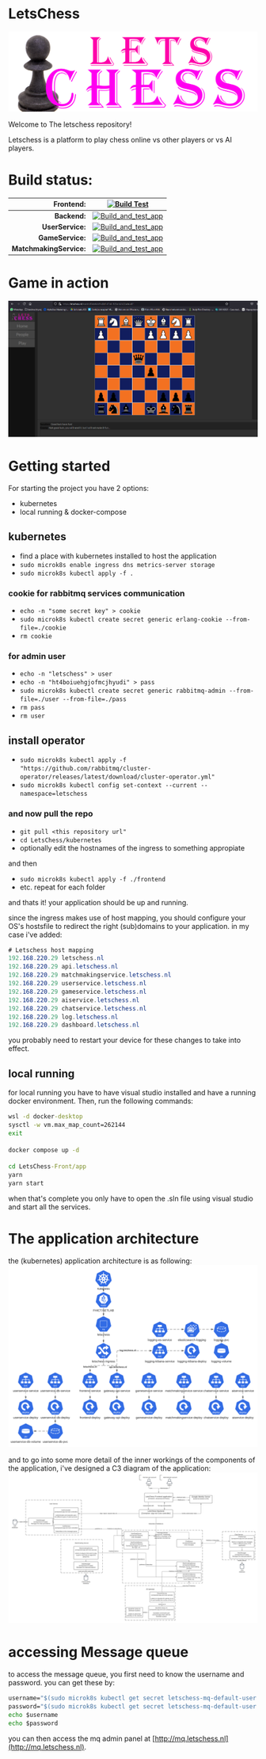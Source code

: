 # LetsChess
![Letschess Logo](./docs/logo-letschess.png)

Welcome to The letschess repository!

Letschess is a platform to play chess online vs other players or vs AI players.

# Build status:
|**Frontend:**|[![Build Test](https://github.com/LuukEbenau/LetsChess-Front/actions/workflows/build-test.yml/badge.svg)](https://github.com/LuukEbenau/LetsChess-Front/actions/workflows/build-test.yml)|
|--:|---|
|**Backend:**|[![Build_and_test_app](https://github.com/LuukEbenau/LetsChess-Backend/actions/workflows/build%20and%20test.yml/badge.svg)](https://github.com/LuukEbenau/LetsChess-Backend/actions/workflows/build%20and%20test.yml)|
|**UserService:**|[![Build_and_test_app](https://github.com/LuukEbenau/LetsChess-UserService/actions/workflows/build%20and%20test.yml/badge.svg)](https://github.com/LuukEbenau/LetsChess-UserService/actions/workflows/build%20and%20test.yml)|
|**GameService:**|[![Build_and_test_app](https://github.com/LuukEbenau/LetsChess-GameService/actions/workflows/build%20and%20test.yml/badge.svg)](https://github.com/LuukEbenau/LetsChess-GameService/actions/workflows/build%20and%20test.yml)|
|**MatchmakingService:**|[![Build_and_test_app](https://github.com/LuukEbenau/LetsChess-MatchmakingService/actions/workflows/build%20and%20test.yml/badge.svg)](https://github.com/LuukEbenau/LetsChess-MatchmakingService/actions/workflows/build%20and%20test.yml)|

# Game in action
![Kubernetes Architecture](./docs/game.png)

# Getting started
For starting the project you have 2 options:
- kubernetes
- local running & docker-compose

## kubernetes
- find a place with kubernetes installed to host the application
- ```sudo microk8s enable ingress dns metrics-server storage```
- ```sudo microk8s kubectl apply -f .```
### cookie for rabbitmq services communication
- ```echo -n "some secret key" > cookie```
- ```sudo microk8s kubectl create secret generic erlang-cookie --from-file=./cookie```
- ```rm cookie```
### for admin user
- ```echo -n "letschess" > user```
- ```echo -n "ht4boiuehgjofmcjhyudi" > pass```
- ```sudo microk8s kubectl create secret generic rabbitmq-admin --from-file=./user --from-file=./pass```
- ```rm pass```
- ```rm user```
## install operator
- ```sudo microk8s kubectl apply -f "https://github.com/rabbitmq/cluster-operator/releases/latest/download/cluster-operator.yml"```
- ```sudo microk8s kubectl config set-context --current --namespace=letschess```

### and now pull the repo
- ```git pull <this repository url"```
- ```cd LetsChess/kubernetes```
- optionally edit the hostnames of the ingress to something appropiate 

and then
- ```sudo microk8s kubectl apply -f ./frontend```
- etc. repeat for each folder

and thats it! your application should be up and running.

since the ingress makes use of host mapping, you should configure your OS's hostsfile to redirect the right (sub)domains to your application. 
in my case i've added:
```cs
# Letschess host mapping
192.168.220.29 letschess.nl
192.168.220.29 api.letschess.nl
192.168.220.29 matchmakingservice.letschess.nl
192.168.220.29 userservice.letschess.nl
192.168.220.29 gameservice.letschess.nl
192.168.220.29 aiservice.letschess.nl
192.168.220.29 chatservice.letschess.nl
192.168.220.29 log.letschess.nl
192.168.220.29 dashboard.letschess.nl
```
you probably need to restart your device for these changes to take into effect.

## local running
for local running you have to have visual studio installed and have a running docker environment.
Then, run the following commands:
```cmd
wsl -d docker-desktop
sysctl -w vm.max_map_count=262144
exit

docker compose up -d

cd LetsChess-Front/app
yarn
yarn start
```
when that's complete you only have to open the .sln file using visual studio and start all the services.

# The application architecture
the (kubernetes) application architecture is as following:
![Kubernetes Architecture](./docs/k8s-diagram.png)

and to go into some more detail of the inner workings of the components of the application, i've designed a C3 diagram of the application:
![C3 Diagram](docs/c3-diagram.png)

# accessing Message queue
to access the message queue, you first need to know the username and password.
you can get these by:
```cmd
username="$(sudo microk8s kubectl get secret letschess-mq-default-user -o jsonpath='{.data.username}' | base64 --decode)"
password="$(sudo microk8s kubectl get secret letschess-mq-default-user -o jsonpath='{.data.password}' | base64 --decode)"
echo $username
echo $password
```
you can then access the mq admin panel at [http://mq.letschess.nl](http://mq.letschess.nl).